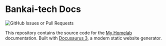 # Bankai-tech Docs
![GitHub Issues or Pull Requests](https://img.shields.io/github/issues/TrueBankai416/BankaiTechDocs)

This repository contains the source code for the [My Homelab](https://docs.bankai-tech.com) documentation. Built with [Docusaurus 3](https://docusaurus.io/), a modern static website generator.

